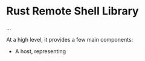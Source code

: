 # Rust Remote Shell Library

...

At a high level, it provides a few main components:
* A host, representing
